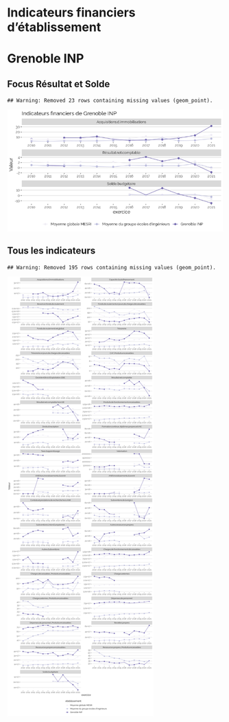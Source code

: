 Indicateurs financiers d’établissement
================

# Grenoble INP

## Focus Résultat et Solde

    ## Warning: Removed 23 rows containing missing values (geom_point).

![](grenoble_inp_files/figure-gfm/etab.focus-1.png)<!-- -->

## Tous les indicateurs

    ## Warning: Removed 195 rows containing missing values (geom_point).

![](grenoble_inp_files/figure-gfm/etab-1.png)<!-- -->
